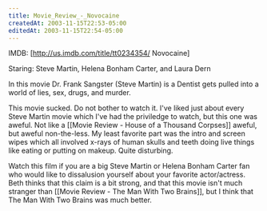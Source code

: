 ```yaml
---
title: Movie_Review_-_Novocaine
createdAt: 2003-11-15T22:53-05:00
editedAt: 2003-11-15T22:54-05:00
---
```


IMDB: [http://us.imdb.com/title/tt0234354/ Novocaine]

Staring: Steve Martin, Helena Bonham Carter, and Laura Dern

In this movie Dr. Frank Sangster (Steve Martin) is a Dentist gets pulled into a world of lies, sex, drugs, and murder.

This movie sucked. Do not bother to watch it. I've liked just about every Steve Martin movie which I've had the priviledge to watch, but this one was aweful. Not like a [[Movie Review - House of a Thousand Corpses]] aweful, but aweful non-the-less. My least favorite part was the intro and screen wipes which all involved x-rays of human skulls and teeth doing live things like eating or putting on makeup. Quite disturbing.

Watch this film if you are a big Steve Martin or Helena Bonham Carter fan who would like to dissalusion yourself about your favorite actor/actress. Beth thinks that this claim is a bit strong, and that this movie isn't much stranger than [[Movie Review - The Man With Two Brains]], but I think that The Man With Two Brains was much better.

